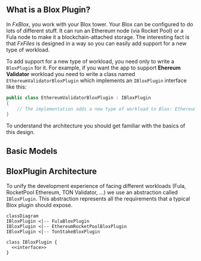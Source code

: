 ## What is a ‌Blox Plugin?
In *FxBlox*, you work with your Blox tower. Your Blox can be configured to do lots of different stuff. It can run an Ethereum node (via Rocket Pool) or a Fula node to make it a blockchain-attached storage.
The interesting fact is that *FxFiles* is designed in a way so you can easily add support for a new type of workload. 

To add support for a new type of workload, you need only to write a `BloxPlugin` for it. For example, if you want the app to support **Ehereum Validator** workload you need to write a class named `EthereumValidatorBloxPlugin` which implements an `IBloxPlugin` interface like this:

```csharp
public class EthereumValidatorBloxPlugin : IBloxPlugin
{
    // The implementation adds a new type of workload to Blox: Ethereum Validator
}
```

To understand the architecture you should get familiar with the basics of this design.

## Basic Models

## BloxPlugin Architecture
To unify the development experience of facing different workloads (Fula, RocketPool Ethereum, TON Validator, ...) we use an abstraction called `IBloxPlugin`. This abstraction represents all the requirements that a typical Blox plugin should expose.

```mermaid
classDiagram
IBloxPlugin <|-- FulaBloxPlugin
IBloxPlugin <|-- EthereumRocketPoolBloxPlugin
IBloxPlugin <|-- TonStakeBloxPlugin

class IBloxPlugin {
  <<interface>>
}
```

